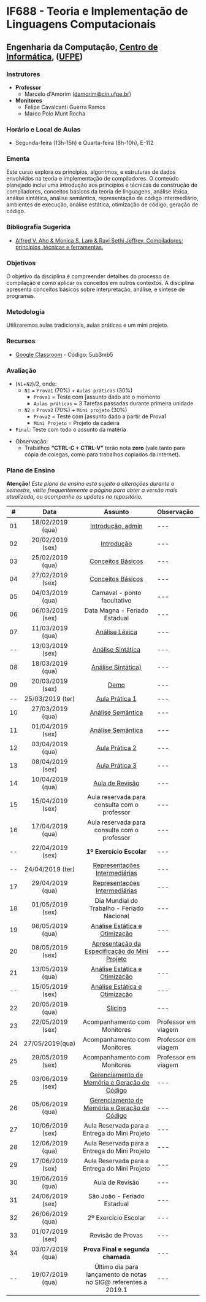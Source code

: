 # IF688 - Teoria e Implementação de Linguagens Computacionais

## Engenharia da Computação, [Centro de Informática](http://www.cin.ufpe.br), ([UFPE](http://www.ufpe.br))

### Instrutores

* **Professor** 
  * Marcelo d'Amorim  (damorim@cin.ufpe.br)
* **Monitores** 
  * Felipe Cavalcanti Guerra Ramos
  * Marco Polo Munt Rocha 
  
### Horário e Local de Aulas
* Segunda-feira (13h-15h) e Quarta-feira (8h-10h), E-112

### Ementa

Este curso explora os princípios, algoritmos, e estruturas de dados envolvidos na teoria e implementação de compiladores. 
O conteúdo planejado inclui uma introdução aos princípios e técnicas de construção de compiladores, conceitos básicos da teoria de linguagens, análise léxica, análise sintática, análise semântica, representação de código intermediário, ambientes de execução, análise estática, otimização de código, geração de código.

### Bibliografia Sugerida

- [Alfred V. Aho & Monica S. Lam &  Ravi Sethi Jeffrey. Compiladores: princípios, técnicas e ferramentas.](https://www.saraiva.com.br/compiladores-principios-tecnicas-e-ferramentas-1998960.html)


### Objetivos

O objetivo da disciplina é compreender detalhes do processo de compilação e como aplicar os conceitos em outros contextos.
A disciplina apresenta conceitos básicos sobre interpretação, análise, e síntese de programas. 

### Metodologia

Utilizaremos aulas tradicionais, aulas práticas e um mini projeto.

### Recursos

- [Google Classroom](http://classroom.google.com) - Código:  5ub3mb5

### Avaliação
* (`N1`+`N2`)/2, onde:
  * `N1` = `Prova1` (70%) + `Aulas práticas` (30%)
    * `Prova1` = Teste com [assunto dado até o momento
    * `Aulas práticas` = 3 Tarefas passadas durante primeira unidade
  * `N2` = `Prova2` (70%) + `Mini projeto` (30%)
    * `Prova2` = Teste com [assunto dado a partir de Prova1 
    * `Mini Projeto` = Projeto da cadeira
* `Final`: Teste com todo o assunto da matéria

- Observação:
  - Trabalhos **“CTRL-C + CTRL-V”** terão nota **zero** (vale tanto para cópia de colegas, como para trabalhos copiados da internet).

### Plano de Ensino

**Atenção!** 
*Este plano de ensino está sujeito a alterações durante o semestre, visite frequentemente a página para obter a versão mais atualizada, ou acompanhe os updates no repositório.*

| # | Data | Assunto | Observação |
|:---:|:----:|:----------------------:|:----------------------|
| 01 | 18/02/2019 (qua) | [Introdução, admin](/slides-aulas/intro.pptx) | --- |
| 02 | 20/02/2019 (sex) | [Introdução](2018-08-17.md) | --- |
| 03 | 25/02/2019 (qua) | [Conceitos Básicos](2018-08-22.md) | --- |
| 04 | 27/02/2019 (sex) | [Conceitos Básicos](2018-08-24.md) | --- |
| 05 | 04/03/2019 (qua) | Carnaval - ponto facultativo | --- |
| 06 | 06/03/2019 (sex) | Data Magna - Feriado Estadual | --- |
| 07 | 11/03/2019 (qua) | [Análise Léxica](atividades/02-FirstFollow) | --- |
| -- | 13/03/2019 (sex) | [Análise Sintática]()| --- |
| 08 | 18/03/2019 (qua) | [Análise Sintática)](2018-09-12.md) | --- |
| 09 | 20/03/2019 (sex) | [Demo](2018-09-14.md) | --- |
| -- | 25/03/2019 (ter) | [Aula Prática 1]() | --- |
| 10 | 27/03/2019 (qua) | [Análise Semântica](2018-09-19.md) | --- |
| 11 | 01/04/2019 (sex) | [Análise Semântica](2018-09-21.md) | --- |
| 12 | 03/04/2019 (qua) | [Aula Prática 2](2018-09-26.md) | --- |
| 13 | 08/04/2019 (sex) | [Aula Prática 3](atividades/03-SimpleInterpreter) | --- |
| 14 | 10/04/2019 (qua) | [Aula de Revisão](2018-10-03.md) | --- |
| 15 | 15/04/2019 (sex) | Aula reservada para consulta com o professor | --- |
| 16 | 17/04/2019 (qua) | Aula reservada para consulta com o professor| --- |
| -- | 22/04/2019 (sex) | **1º Exercício Escolar** | --- |
| -- | 24/04/2019 (ter) | [Representações Intermediárias]() | --- |
| 17 | 29/04/2019 (qua) | [Representações Intermediárias](2018-10-17.md) | --- |
| 18 | 01/05/2019 (sex) | Dia Mundial do Trabalho - Feriado Nacional | --- |
| 19 | 06/05/2019 (qua) | [Análise Estática e Otimização](2018-10-24.md) | --- |
| 20 | 08/05/2019 (sex) | [Apresentação da Especificação do Mini Projeto](2018-10-26.md) | --- |
| 21 | 13/05/2019 (qua) | [Análise Estática e Otimização](2018-10-31.md) | --- |
| -- | 15/05/2019 (sex) | [Análise Estática e Otimização]()| --- |
| 22 | 20/05/2019 (qua) | [Slicing](2018-11-07.md) | --- |
| 23 | 22/05/2019 (sex) | Acompanhamento com Monitores | Professor em viagem |
| 24 | 27/05/2019(qua) | Acompanhamento com Monitores | Professor em viagem |
| 25 | 29/05/2019 (sex) | Acompanhamento com Monitores | Professor em viagem |
| 25 | 03/06/2019 (sex) | [Gerenciamento de Memória e Geração de Código](2018-11-21.md) | --- |
| 26 | 05/06/2019 (qua) | [Gerenciamento de Memória e Geração de Código](2018-11-21.md) | --- |
| 27 | 10/06/2019 (sex) | Aula Reservada para a Entrega do Mini Projeto | --- |
| 28 | 12/06/2019 (qua) | Aula Reservada para a Entrega do Mini Projeto | --- |
| 29 | 17/06/2019 (sex) | Aula Reservada para a Entrega do Mini Projeto | --- |
| 30 | 19/06/2019 (qua) | Aula de Revisão | --- |
| 31 | 24/06/2019 (sex) | São João - Feriado Estadual| --- |
| 32 | 26/06/2019 (qua) | 2º Exercício Escolar | --- |
| 33 | 01/07/2019 (sex) |Revisão de Provas | --- |
| 34 | 03/07/2019 (qua) | **Prova Final e segunda chamada**  | --- |
| -- | 19/07/2019 (qua) | Último dia para lançamento de notas no SIG@ referentes a 2019.1| ---|
